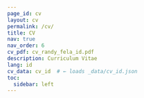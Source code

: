 ```yaml
---
page_id: cv
layout: cv
permalink: /cv/
title: CV
nav: true
nav_order: 6
cv_pdf: cv_randy_fela_id.pdf
description: Curriculum Vitae
lang: id
cv_data: cv_id  # ← loads _data/cv_id.json
toc:
  sidebar: left
---
```

